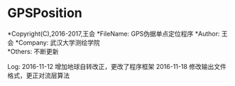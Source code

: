 # GPSPosition
  *Copyright(C),2016-2017,王会
  *FileName:  GPS伪据单点定位程序
  *Author:    王会
  *Company:   武汉大学测绘学院  
  *Others:    不断更新
 
Log:
 2016-11-12 增加地球自转改正，更改了程序框架
 2016-11-18 修改输出文件格式，更正对流层算法
